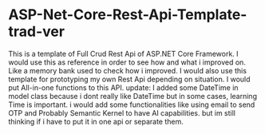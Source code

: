 # ASP-Net-Core-Rest-Api-Template-trad-ver
This is a template of Full Crud Rest Api of ASP.NET Core Framework. I would use this as reference in order to see how and what i improved on. Like a memory bank used to check how i improved. I would also use this template for prototyping my own Rest Api depending on situation.  I would put All-in-one functions to this API.
update: I added some DateTime in model class because i dont really like DateTime but in some cases, learning Time is important. i would add some functionalities like using email to send OTP and Probably Semantic Kernel to have AI capabilities. but im still thinking if i have to put it in one api or separate them. 
